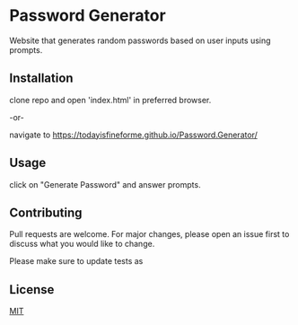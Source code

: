 # Password Generator

Website that generates random passwords based on user inputs using prompts.

## Installation

clone repo and open 'index.html' in preferred browser.

-or-

navigate to https://todayisfineforme.github.io/Password.Generator/

## Usage

click on "Generate Password" and answer prompts.

## Contributing
Pull requests are welcome. For major changes, please open an issue first to discuss what you would like to change.

Please make sure to update tests as

## License
[MIT](https://choosealicense.com/licenses/mit/)
